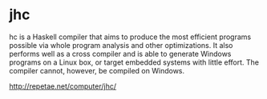 # jhc

hc is a Haskell compiler that aims to produce the most efficient programs possible via whole program analysis and other optimizations. It also performs well as a cross compiler and is able to generate Windows programs on a Linux box, or target embedded systems with little effort. The compiler cannot, however, be compiled on Windows.

http://repetae.net/computer/jhc/
